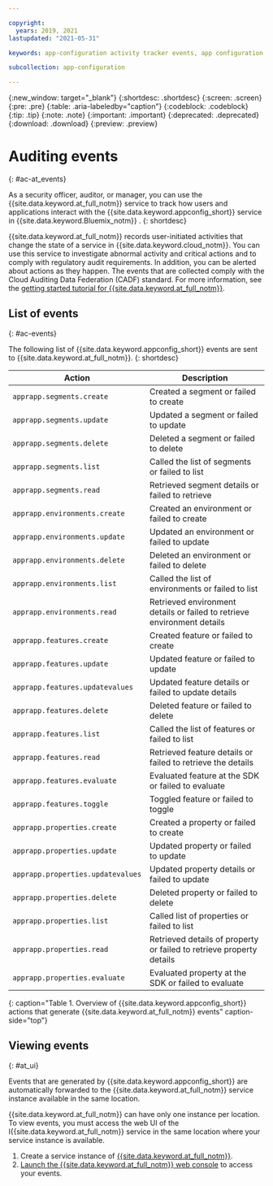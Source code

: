 ```yaml
---

copyright:
  years: 2019, 2021
lastupdated: "2021-05-31"

keywords: app-configuration activity tracker events, app configuration events, app configuration audit, app configuration audit events, app configuration audit logs

subcollection: app-configuration

---
```


{:new_window: target="_blank"}
{:shortdesc: .shortdesc}
{:screen: .screen}
{:pre: .pre}
{:table: .aria-labeledby="caption"}
{:codeblock: .codeblock}
{:tip: .tip}
{:note: .note}
{:important: .important}
{:deprecated: .deprecated}
{:download: .download}
{:preview: .preview}

# Auditing events
{: #ac-at_events}

As a security officer, auditor, or manager, you can use the {{site.data.keyword.at_full_notm}} service to track how users and applications interact with the {{site.data.keyword.appconfig_short}} service in {{site.data.keyword.Bluemix_notm}}  .
{: shortdesc}

{{site.data.keyword.at_full_notm}} records user-initiated activities that change the state of a service in {{site.data.keyword.cloud_notm}}. You can use this service to investigate abnormal activity and critical actions and to comply with regulatory audit requirements. In addition, you can be alerted about actions as they happen. The events that are collected comply with the Cloud Auditing Data Federation (CADF) standard. For more information, see the [getting started tutorial for {{site.data.keyword.at_full_notm}}](/docs/activity-tracker?topic=activity-tracker-getting-started).

## List of events
{: #ac-events}

The following list of {{site.data.keyword.appconfig_short}} events are sent to {{site.data.keyword.at_full_notm}}.
{: shortdesc}

| Action             | Description      |
| -------------------| -----------------|
| `apprapp.segments.create` | Created a segment or failed to create|
| `apprapp.segments.update` | Updated a segment or failed to update |
| `apprapp.segments.delete` | Deleted a segment or failed to delete|
| `apprapp.segments.list` | Called the list of segments or failed to list |
| `apprapp.segments.read` | Retrieved segment details or failed to retrieve|
| `apprapp.environments.create` | Created an environment or failed to create  |
| `apprapp.environments.update` | Updated an environment or failed to update |
| `apprapp.environments.delete` | Deleted an environment or failed to delete|
| `apprapp.environments.list` | Called the list of environments or failed to list |
| `apprapp.environments.read`|Retrieved environment details or failed to retrieve environment details|
| `apprapp.features.create`| Created feature or failed to create|
| `apprapp.features.update` | Updated feature or failed to update |
| `apprapp.features.updatevalues` | Updated feature details or failed to update details|
| `apprapp.features.delete` | Deleted feature or failed to delete |
| `apprapp.features.list` | Called the list of features or failed to list |
| `apprapp.features.read` | Retrieved feature details or failed to retrieve the details|
| `apprapp.features.evaluate` | Evaluated feature at the SDK or failed to evaluate|
| `apprapp.features.toggle` | Toggled feature or failed to toggle|
| `apprapp.properties.create` | Created a property or failed to create|
| `apprapp.properties.update`|Updated property or failed to update|
| `apprapp.properties.updatevalues`| Updated property details or failed to update|
| `apprapp.properties.delete` | Deleted property or failed to delete|
| `apprapp.properties.list` | Called list of properties or failed to list|
| `apprapp.properties.read`|Retrieved details of property or failed to retrieve property details|
| `apprapp.properties.evaluate`| Evaluated property at the SDK or failed to evaluate |
{: caption="Table 1. Overview of {{site.data.keyword.appconfig_short}} actions that generate {{site.data.keyword.at_full_notm}} events" caption-side="top"}


## Viewing events
{: #at_ui}

Events that are generated by {{site.data.keyword.appconfig_short}} are automatically forwarded to the {{site.data.keyword.at_full_notm}} service instance available in the same location.

{{site.data.keyword.at_full_notm}} can have only one instance per location. To view events, you must access the web UI of the I{{site.data.keyword.at_full_notm}} service in the same location where your service instance is available.

1. Create a service instance of [{{site.data.keyword.at_full_notm}}](/docs/activity-tracker?topic=activity-tracker-getting-started).
2. [Launch the {{site.data.keyword.at_full_notm}} web console](/docs/activity-tracker?topic=activity-tracker-launch) to access your events.
